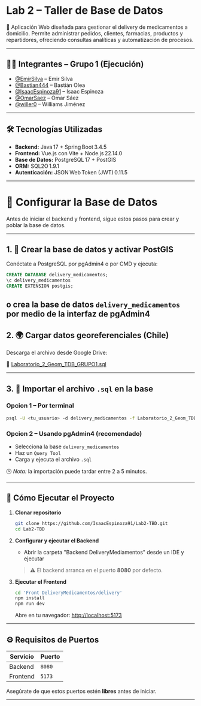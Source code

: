 
# Lab 2 – Taller de Base de Datos

📌 Aplicación Web diseñada para gestionar el delivery de medicamentos a domicilio. Permite administrar pedidos, clientes, farmacias, productos y repartidores, ofreciendo consultas analíticas y automatización de procesos.

---

## 👨‍💻 Integrantes – Grupo 1 (Ejecución)

- [@EmirSilva](https://github.com/EmirSilva) – Emir Silva  
- [@Bastian444](https://github.com/Bastian444) – Bastián Olea  
- [@IsaacEspinoza91](https://github.com/IsaacEspinoza91) – Isaac Espinoza  
- [@OmarSaez](https://github.com/OmarSaez) – Omar Sáez  
- [@willer0](https://github.com/willer0) – Williams Jiménez  

---

## 🛠️ Tecnologías Utilizadas

- **Backend:** Java 17 + Spring Boot 3.4.5  
- **Frontend:** Vue.js con Vite + Node.js 22.14.0  
- **Base de Datos:** PostgreSQL 17 + PostGIS  
- **ORM:** SQL2O 1.9.1  
- **Autenticación:** JSON Web Token (JWT) 0.11.5  

---

# 📂 Configurar la Base de Datos

Antes de iniciar el backend y frontend, sigue estos pasos para crear y poblar la base de datos.

---

## 1. 💠 Crear la base de datos y activar PostGIS

Conéctate a PostgreSQL por pgAdmin4 o por CMD y ejecuta:

```sql
CREATE DATABASE delivery_medicamentos;
\c delivery_medicamentos
CREATE EXTENSION postgis;
```
o crea la base de datos `delivery_medicamentos` por medio de la interfaz de pgAdmin4
---

## 2. 🌍 Cargar datos georeferenciales (Chile)

Descarga el archivo desde Google Drive:

🔗 [Laboratorio\_2\_Geom\_TDB\_GRUPO1.sql](https://drive.google.com/file/d/1QqXw2acy3fBd7B_ro-uRIxxEBRHVcpeh/view?usp=sharing)

---

## 3. 📅 Importar el archivo `.sql` en la base

### Opcion 1 – Por terminal 

```bash
psql -U <tu_usuario> -d delivery_medicamentos -f Laboratorio_2_Geom_TDB_GRUPO1.sql
```

### Opcion 2 – Usando pgAdmin4 (recomendado)

* Selecciona la base `delivery_medicamentos`
* Haz un `Query Tool`
* Carga y ejecuta el archivo `.sql`

🕒 *Nota:* la importación puede tardar entre 2 a 5 minutos.

---

## 🚀 Cómo Ejecutar el Proyecto

1. **Clonar repositorio**  
   ```bash
   git clone https://github.com/IsaacEspinoza91/Lab2-TBD.git
   cd Lab2-TBD
   ```

2. **Configurar y ejecutar el Backend**  
   - Abrir la carpeta "Backend DeliveryMediamentos" desde un IDE y ejecutar 
   > ⚠️ El backend arranca en el puerto **8080** por defecto.

3. **Ejecutar el Frontend**  
   ```bash
   cd 'Front DeliveryMedicamentos/delivery'
   npm install
   npm run dev
   ```  
   Abre en tu navegador: [http://localhost:5173](http://localhost:5173)

---

## ⚙️ Requisitos de Puertos

| Servicio | Puerto |
| -------- | ------ |
| Backend  | `8080` |
| Frontend | `5173` |

Asegúrate de que estos puertos estén **libres** antes de iniciar.

---


